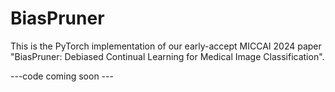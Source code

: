 # BiasPruner
This is the PyTorch implementation of our early-accept MICCAI 2024 paper "BiasPruner: Debiased Continual Learning for Medical Image Classification". 

---code coming soon ---
